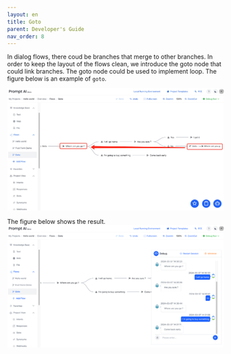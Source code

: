 ```yaml
---
layout: en
title: Goto
parent: Developer's Guide
nav_order: 8
---
```

<!-- 下图是`goto`的简单例子，更多例子等待您的探索。 -->
In dialog flows, there coud be branches that merge to other branches.  In order to keep the layout of the flows clean, we introduce the goto node that could link branches.  The goto node could be used to implement loop.  The figure below is an example of `goto`.  

![goto0.png](/assets/images/goto0.png)

<!-- 下图为运行之后的结果: -->
The figure below shows the result. 
![goto1.png](/assets/images/goto1.png)
